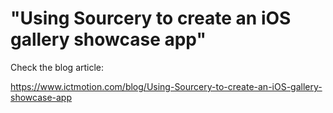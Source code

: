 # "Using Sourcery to create an iOS gallery showcase app"

Check the blog article:

https://www.ictmotion.com/blog/Using-Sourcery-to-create-an-iOS-gallery-showcase-app

